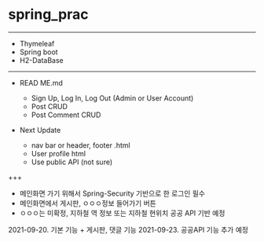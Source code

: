 # spring_prac
----------------------------------
+ Thymeleaf
+ Spring boot
+ H2-DataBase
-----------------------------------
* READ ME.md

    + Sign Up, Log In, Log Out (Admin or User Account)
    + Post CRUD
    + Post Comment CRUD


* Next Update
  * nav bar or header, footer .html 
  * User profile html
  * Use public API (not sure)


+++
* 메인화면 가기 위해서 Spring-Security 기반으로 한 로그인 필수
* 메인화면에서 게시판, ㅇㅇㅇ정보 들어가기 버튼
* ㅇㅇㅇ는 미확정, 지하철 역 정보 또는 지하철 현위치 공공 API 기반 예정


2021-09-20.  기본 기능 + 게시판, 댓글 기능
2021-09-23.  공공API 기능 추가 예정
